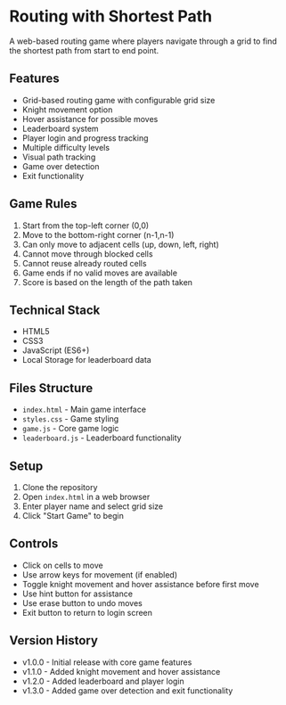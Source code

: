 # Routing with Shortest Path

A web-based routing game where players navigate through a grid to find the shortest path from start to end point.

## Features

- Grid-based routing game with configurable grid size
- Knight movement option
- Hover assistance for possible moves
- Leaderboard system
- Player login and progress tracking
- Multiple difficulty levels
- Visual path tracking
- Game over detection
- Exit functionality

## Game Rules

1. Start from the top-left corner (0,0)
2. Move to the bottom-right corner (n-1,n-1)
3. Can only move to adjacent cells (up, down, left, right)
4. Cannot move through blocked cells
5. Cannot reuse already routed cells
6. Game ends if no valid moves are available
7. Score is based on the length of the path taken

## Technical Stack

- HTML5
- CSS3
- JavaScript (ES6+)
- Local Storage for leaderboard data

## Files Structure

- `index.html` - Main game interface
- `styles.css` - Game styling
- `game.js` - Core game logic
- `leaderboard.js` - Leaderboard functionality

## Setup

1. Clone the repository
2. Open `index.html` in a web browser
3. Enter player name and select grid size
4. Click "Start Game" to begin

## Controls

- Click on cells to move
- Use arrow keys for movement (if enabled)
- Toggle knight movement and hover assistance before first move
- Use hint button for assistance
- Use erase button to undo moves
- Exit button to return to login screen

## Version History

- v1.0.0 - Initial release with core game features
- v1.1.0 - Added knight movement and hover assistance
- v1.2.0 - Added leaderboard and player login
- v1.3.0 - Added game over detection and exit functionality 